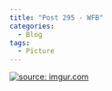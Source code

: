 ```yaml
---
title: "Post 295 - WFB"
categories:
  - Blog
tags:
  - Picture
---
```

<a href="https://imgur.com/jxhImHK"><img src="https://i.imgur.com/jxhImHK.jpg" title="source: imgur.com" /></a>

<script src="https://utteranc.es/client.js"
        repo="serendipityinlife/serendipityinlife.github.io"
        issue-term="pathname"
        theme="github-light"
        crossorigin="anonymous"
        async>
</script>

